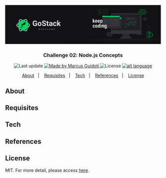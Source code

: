 <img alt="GoStack" src="https://github.com/mguidoti/learn-rocketseat-gostack-conceitos-nodejs/blob/master/assets/header.png">

<h3 align="center">
  Challenge 02: Node.js Concepts
</h3>

<p align="center">
  <img alt="Last update" src="https://img.shields.io/github/last-commit/mguidoti/learn-rocketseat-gostack-conceitos-nodejs?color=04D361"/>

  <a href="https://github.com/mguidoti">
      <img alt="Made by Marcus Guidoti" src="https://img.shields.io/badge/made%20by-mguidoti-%2304D361"/>
  </a>

  <img alt="License" src="https://img.shields.io/github/license/mguidoti/learn-rocketseat-gostack-conceitos-nodejs?color=04D361">

  <a href="https://github.com/mguidoti/learn-rocketseat-gostack-conceitos-nodejs/blob/master/README-ptbr.md">
    <img alt="alt language" src="https://img.shields.io/badge/alt%20language-pt--br-04D361"/>
  </a>

</p>

<p align="center">
  <a href="#About">About</a>&nbsp;&nbsp;&nbsp;|&nbsp;&nbsp;&nbsp;
  <a href="#Requisites">Requisites</a>&nbsp;&nbsp;&nbsp;|&nbsp;&nbsp;&nbsp;
  <a href="#Tech">Tech</a>&nbsp;&nbsp;&nbsp;|&nbsp;&nbsp;&nbsp;
  <a href="#References">References</a>&nbsp;&nbsp;&nbsp;|&nbsp;&nbsp;&nbsp;
  <a href="#License">License</a>
</p>

## About

## Requisites

## Tech

## References

## License
MIT. For more detail, please access [here](https://github.com/mguidoti/learn-rocketseat-gostack-conceitos-nodejs/blob/master/LICENSE). 